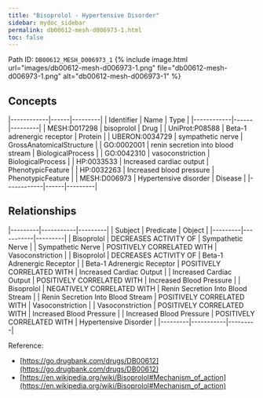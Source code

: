 ```yaml
---
title: "Bisoprolol - Hypertensive Disorder"
sidebar: mydoc_sidebar
permalink: db00612-mesh-d006973-1.html
toc: false 
---
```



Path ID: `DB00612_MESH_D006973_1`
{% include image.html url="images/db00612-mesh-d006973-1.png" file="db00612-mesh-d006973-1.png" alt="db00612-mesh-d006973-1" %}

## Concepts

|------------|------|---------|
| Identifier | Name | Type    |
|------------|------|---------|
| MESH:D017298 | bisoprolol | Drug |
| UniProt:P08588 | Beta-1 adrenergic receptor | Protein |
| UBERON:0034729 | sympathetic nerve | GrossAnatomicalStructure |
| GO:0002001 | renin secretion into blood stream | BiologicalProcess |
| GO:0042310 | vasoconstriction | BiologicalProcess |
| HP:0033533 | Increased cardiac output | PhenotypicFeature |
| HP:0032263 | Increased blood pressure | PhenotypicFeature |
| MESH:D006973 | Hypertensive disorder | Disease |
|------------|------|---------|

## Relationships

|---------|-----------|---------|
| Subject | Predicate | Object  |
|---------|-----------|---------|
| Bisoprolol | DECREASES ACTIVITY OF | Sympathetic Nerve |
| Sympathetic Nerve | POSITIVELY CORRELATED WITH | Vasoconstriction |
| Bisoprolol | DECREASES ACTIVITY OF | Beta-1 Adrenergic Receptor |
| Beta-1 Adrenergic Receptor | POSITIVELY CORRELATED WITH | Increased Cardiac Output |
| Increased Cardiac Output | POSITIVELY CORRELATED WITH | Increased Blood Pressure |
| Bisoprolol | NEGATIVELY CORRELATED WITH | Renin Secretion Into Blood Stream |
| Renin Secretion Into Blood Stream | POSITIVELY CORRELATED WITH | Vasoconstriction |
| Vasoconstriction | POSITIVELY CORRELATED WITH | Increased Blood Pressure |
| Increased Blood Pressure | POSITIVELY CORRELATED WITH | Hypertensive Disorder |
|---------|-----------|---------|

Reference: 
  - [https://go.drugbank.com/drugs/DB00612](https://go.drugbank.com/drugs/DB00612)
  - [https://en.wikipedia.org/wiki/Bisoprolol#Mechanism_of_action](https://en.wikipedia.org/wiki/Bisoprolol#Mechanism_of_action)
